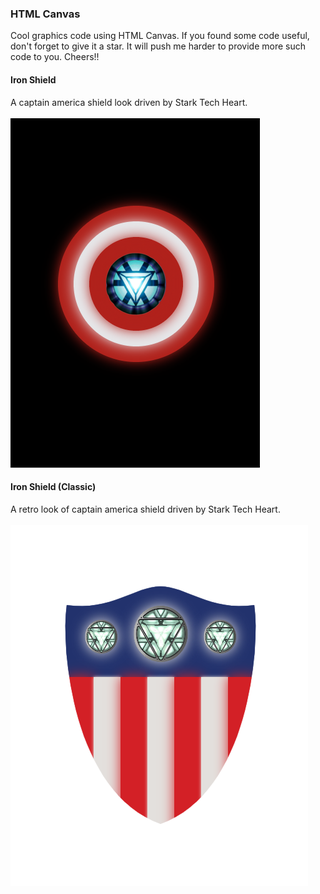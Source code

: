 <h3>HTML Canvas</h3>
Cool graphics code using HTML Canvas. If you found some code useful, don't forget to give it a star. It will push me harder to provide more such code to you. Cheers!!

<h4>Iron Shield</h4>
A captain america shield look driven by Stark Tech Heart.
<br/><br/>
<img src="https://github.com/priyanshukdc/CodeBase/blob/131a66d0a5ee04e04d2e6fe2679123026ab70d58/Graphics/HTML_CANVAS/IronShield/ironShieldPreview.png" alt="Iron Shield Preview"/>
<br/>

<h4>Iron Shield (Classic)</h4>
A retro look of captain america shield driven by Stark Tech Heart.
<br/><br/>
 <img src="https://github.com/priyanshukdc/CodeBase/blob/131a66d0a5ee04e04d2e6fe2679123026ab70d58/Graphics/HTML_CANVAS/IronShieldClassic/ironShieldClassicPreview.png" alt="Iron Shield Classic Preview"/>
<br/>
